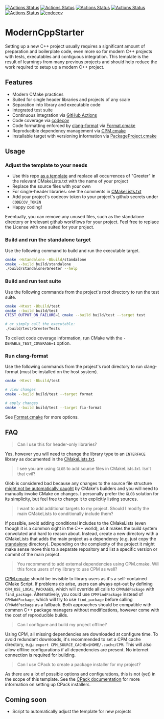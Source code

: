 [![Actions Status](https://github.com/TheLartians/ModernCppStarter/workflows/MacOS/badge.svg)](https://github.com/TheLartians/ModernCppStarter/actions)
[![Actions Status](https://github.com/TheLartians/ModernCppStarter/workflows/Windows/badge.svg)](https://github.com/TheLartians/ModernCppStarter/actions)
[![Actions Status](https://github.com/TheLartians/ModernCppStarter/workflows/Ubuntu/badge.svg)](https://github.com/TheLartians/ModernCppStarter/actions)
[![Actions Status](https://github.com/TheLartians/ModernCppStarter/workflows/Style/badge.svg)](https://github.com/TheLartians/ModernCppStarter/actions)
[![Actions Status](https://github.com/TheLartians/ModernCppStarter/workflows/Install/badge.svg)](https://github.com/TheLartians/ModernCppStarter/actions)
[![codecov](https://codecov.io/gh/TheLartians/ModernCppStarter/branch/master/graph/badge.svg)](https://codecov.io/gh/TheLartians/ModernCppStarter)

# ModernCppStarter

Setting up a new C++ project usually requires a significant amount of preparation and boilerplate code, even more so for modern C++ projects with tests, executables and contiguous integration.
This template is the result of learnings from many previous projects and should help reduce the work required to setup up a modern C++ project.

## Features

- Modern CMake practices
- Suited for single header libraries and projects of any scale
- Separation into library and executable code
- Integrated test suite
- Continuous integration via [GitHub Actions](https://help.github.com/en/actions/)
- Code coverage via [codecov](https://codecov.io)
- Code formatting enforced by [clang-format](https://clang.llvm.org/docs/ClangFormat.html) via [Format.cmake](https://github.com/TheLartians/Format.cmake)
- Reproducible dependency management via [CPM.cmake](https://github.com/TheLartians/CPM.cmake)
- Installable target with versioning information via [PackageProject.cmake](https://github.com/TheLartians/PackageProject.cmake)

## Usage

### Adjust the template to your needs

- Use this repo [as a template](https://help.github.com/en/github/creating-cloning-and-archiving-repositories/creating-a-repository-from-a-template) and replace all occurrences of "Greeter" in the relevant CMakeLists.txt with the name of your project
- Replace the source files with your own
- For single-header libraries: see the comments in [CMakeLists.txt](CMakeLists.txt)
- Add your project's codecov token to your project's github secrets under `CODECOV_TOKEN`
- Happy coding!

Eventually, you can remove any unused files, such as the standalone directory or irrelevant github workflows for your project.
Feel free to replace the License with one suited for your project.

### Build and run the standalone target

Use the following command to build and run the executable target.

```bash
cmake -Hstandalone -Bbuild/standalone
cmake --build build/standalone
./build/standalone/Greeter --help
```

### Build and run test suite

Use the following commands from the project's root directory to run the test suite.

```bash
cmake -Htest -Bbuild/test
cmake --build build/test
CTEST_OUTPUT_ON_FAILURE=1 cmake --build build/test --target test

# or simply call the executable: 
./build/test/GreeterTests
```

To collect code coverage information, run CMake with the `-DENABLE_TEST_COVERAGE=1` option.

### Run clang-format

Use the following commands from the project's root directory to run clang-format (must be installed on the host system).

```bash
cmake -Htest -Bbuild/test

# view changes
cmake --build build/test --target format

# apply changes
cmake --build build/test --target fix-format
```

See [Format.cmake](https://github.com/TheLartians/Format.cmake) for more options.

## FAQ

> Can I use this for header-only libraries?

  Yes, however you will need to change the library type to an `INTERFACE` library as documented in the [CMakeLists.txt](CMakeLists.txt).

> I see you are using `GLOB` to add source files in CMakeLists.txt. Isn't that evil?

  Glob is considered bad because any changes to the source file structure [might not be automatically caught](https://cmake.org/cmake/help/latest/command/file.html#filesystem) by CMake's builders and you will need to manually invoke CMake on changes.
  I personally prefer the `GLOB` solution for its simplicity, but feel free to change it to explicitly listing sources.

> I want to add additional targets to my project. Should I modify the main CMakeLists to conditionally include them?

  If possible, avoid adding conditional includes to the CMakeLists (even though it is a common sight in the C++ world), as it makes the build system convoluted and hard to reason about.
  Instead, create a new directory with a CMakeLists that adds the main project as a dependency (e.g. just copy the [standalone](standalone) directory).
  Depending on the complexity of the project it might make sense move this to a separate repository and list a specific version or commit of the main project.

> You recommend to add external dependencies using CPM.cmake. Will this force users of my library to use CPM as well?

  [CPM.cmake](https://github.com/TheLartians/CPM.cmake) should be invisible to library users as it's a self-contained CMake Script.
  If problems do arise, users can always opt-out by defining `CPM_USE_LOCAL_PACKAGES`, which will override all calls to `CPMAddPackage` with `find_package`.
  Alternatively, you could use `CPMFindPackage` instead of `CPMAddPackage`, which will try to use `find_package` before calling `CPMAddPackage` as a fallback.
  Both approaches should be compatible with common C++ package managers without modifications, however come with the cost of reproducible builds.

> Can I configure and build my project offline?

  Using CPM, all missing dependencies are downloaded at configure time.
  To avoid redundant downloads, it's recommended to set a CPM cache directory, e.g.: `export CPM_SOURCE_CACHE=$HOME/.cache/CPM`.
  This will also allow offline configurations if all dependencies are present.
  No internet connection is required for building.

> Can I use CPack to create a package installer for my project?

  As there are a lot of possible options and configurations, this is not (yet) in the scope of this template. See the [CPack documentation](https://cmake.org/cmake/help/latest/module/CPack.html) for more information on setting up CPack installers.

## Coming soon

- Script to automatically adjust the template for new projects

